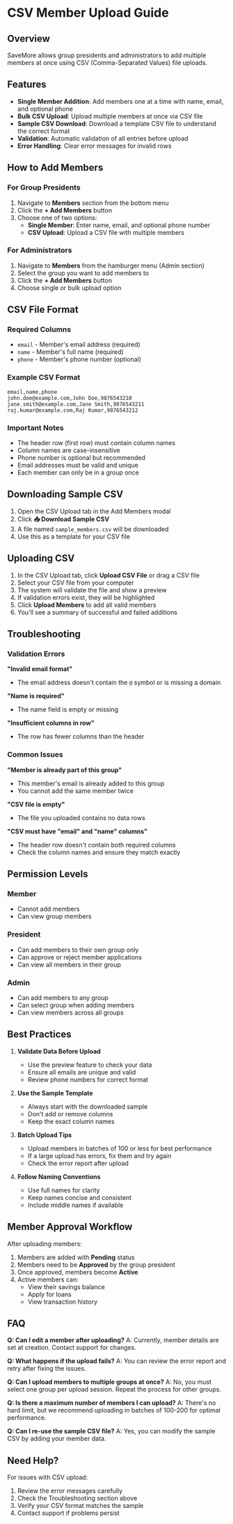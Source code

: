 # CSV Member Upload Guide

## Overview

SaveMore allows group presidents and administrators to add multiple members at once using CSV (Comma-Separated Values) file uploads.

## Features

- **Single Member Addition**: Add members one at a time with name, email, and optional phone
- **Bulk CSV Upload**: Upload multiple members at once via CSV file
- **Sample CSV Download**: Download a template CSV file to understand the correct format
- **Validation**: Automatic validation of all entries before upload
- **Error Handling**: Clear error messages for invalid rows

## How to Add Members

### For Group Presidents

1. Navigate to **Members** section from the bottom menu
2. Click the **+ Add Members** button
3. Choose one of two options:
   - **Single Member**: Enter name, email, and optional phone number
   - **CSV Upload**: Upload a CSV file with multiple members

### For Administrators

1. Navigate to **Members** from the hamburger menu (Admin section)
2. Select the group you want to add members to
3. Click the **+ Add Members** button
4. Choose single or bulk upload option

## CSV File Format

### Required Columns

- `email` - Member's email address (required)
- `name` - Member's full name (required)
- `phone` - Member's phone number (optional)

### Example CSV Format

```csv
email,name,phone
john.doe@example.com,John Doe,9876543210
jane.smith@example.com,Jane Smith,9876543211
raj.kumar@example.com,Raj Kumar,9876543212
```

### Important Notes

- The header row (first row) must contain column names
- Column names are case-insensitive
- Phone number is optional but recommended
- Email addresses must be valid and unique
- Each member can only be in a group once

## Downloading Sample CSV

1. Open the CSV Upload tab in the Add Members modal
2. Click **📥 Download Sample CSV**
3. A file named `sample_members.csv` will be downloaded
4. Use this as a template for your CSV file

## Uploading CSV

1. In the CSV Upload tab, click **Upload CSV File** or drag a CSV file
2. Select your CSV file from your computer
3. The system will validate the file and show a preview
4. If validation errors exist, they will be highlighted
5. Click **Upload Members** to add all valid members
6. You'll see a summary of successful and failed additions

## Troubleshooting

### Validation Errors

**"Invalid email format"**
- The email address doesn't contain the `@` symbol or is missing a domain

**"Name is required"**
- The name field is empty or missing

**"Insufficient columns in row"**
- The row has fewer columns than the header

### Common Issues

**"Member is already part of this group"**
- This member's email is already added to this group
- You cannot add the same member twice

**"CSV file is empty"**
- The file you uploaded contains no data rows

**"CSV must have "email" and "name" columns"**
- The header row doesn't contain both required columns
- Check the column names and ensure they match exactly

## Permission Levels

### Member
- Cannot add members
- Can view group members

### President
- Can add members to their own group only
- Can approve or reject member applications
- Can view all members in their group

### Admin
- Can add members to any group
- Can select group when adding members
- Can view members across all groups

## Best Practices

1. **Validate Data Before Upload**
   - Use the preview feature to check your data
   - Ensure all emails are unique and valid
   - Review phone numbers for correct format

2. **Use the Sample Template**
   - Always start with the downloaded sample
   - Don't add or remove columns
   - Keep the exact column names

3. **Batch Upload Tips**
   - Upload members in batches of 100 or less for best performance
   - If a large upload has errors, fix them and try again
   - Check the error report after upload

4. **Follow Naming Conventions**
   - Use full names for clarity
   - Keep names concise and consistent
   - Include middle names if available

## Member Approval Workflow

After uploading members:

1. Members are added with **Pending** status
2. Members need to be **Approved** by the group president
3. Once approved, members become **Active**
4. Active members can:
   - View their savings balance
   - Apply for loans
   - View transaction history

## FAQ

**Q: Can I edit a member after uploading?**
A: Currently, member details are set at creation. Contact support for changes.

**Q: What happens if the upload fails?**
A: You can review the error report and retry after fixing the issues.

**Q: Can I upload members to multiple groups at once?**
A: No, you must select one group per upload session. Repeat the process for other groups.

**Q: Is there a maximum number of members I can upload?**
A: There's no hard limit, but we recommend uploading in batches of 100-200 for optimal performance.

**Q: Can I re-use the sample CSV file?**
A: Yes, you can modify the sample CSV by adding your member data.

## Need Help?

For issues with CSV upload:
1. Review the error messages carefully
2. Check the Troubleshooting section above
3. Verify your CSV format matches the sample
4. Contact support if problems persist
